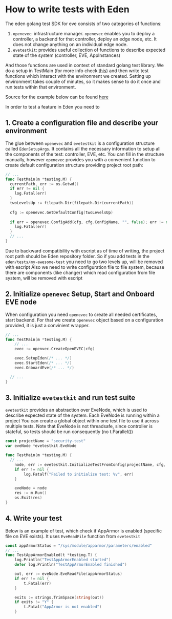 # How to write tests with Eden

The eden golang test SDK for eve consists of two categories of functions:

1. `openevec`: infrastructure manager. `openevec` enables you to deploy a controller, a backend for that controller, deploy an edge node, etc. It does not change anything on an individual edge node.
2. `evetestkit`: provides useful collection of functions to describe expected state of the system (controller, EVE, AppInstances)

And those functions are used in context of standard golang test library. We do a setup in TestMain (for more info check [this](https://pkg.go.dev/testing#hdr-Main)) and then write test functions which interact with the environment we created. Setting up environment takes couple of minutes, so it makes sense to do it once and run tests within that environment. 

Source for the example below can be found [here](../tests/sec/sec_test.go)

In order to test a feature in Eden you need to

## 1. Create a configuration file and describe your environment

The glue between `openevec` and `evetestkit` is a configuration structure called `EdenSetupArgs`. It contains all the necessary information to setup all the components of the test: controller, EVE, etc. You can fill in the structure manually, however `openevec` provides you with a convenient function to create default configuration structure providing project root path:

```go
// ...
func TestMain(m *testing.M) {
  currentPath, err := os.Getwd()
  if err != nil {
    log.Fatal(err)
  }
  twoLevelsUp := filepath.Dir(filepath.Dir(currentPath))
  
  cfg := openevec.GetDefaultConfig(twoLevelsUp)
  
  if err = openevec.ConfigAdd(cfg, cfg.ConfigName, "", false); err != nil {
    log.Fatal(err)
  }
  // ...
}
```

Due to backward compatibility with escript as of time of writing, the project root path should be Eden repository folder. So if you add tests in the `eden/tests/my-awesome-test` you need to go two levels up, will be removed with escript
Also we need to write configuration file to file system, because there are components (like changer) which read configuration from file system, will be removed with escript

## 2. Initialize `openevec` Setup, Start and Onboard EVE node

When configuration you need `openevec` to create all needed certificates, start backend. For that we create `openevec` object based on a configuration provided, it is just a convinient wrapper.

```go
// ... 
func TestMain(m *testing.M) {
	// ...
	evec := openvec.CreateOpenEVEC(cfg)

	evec.SetupEden(/* ... */)
	evec.StartEden(/* ... */)
	evec.OnboardEve(/* ... */)

  // ...
}
```

## 3. Initialize `evetestkit` and run test suite

`evetestkit` provides an abstraction over EveNode, which is used to describe expected state of the system. Each EveNode is running within a project You can create a global object within one test file to use it across multiple tests. Note that EveNode is not threadsafe, since controller is stateful, so tests should be run consequently (no t.Parallel())

```go
const projectName = "security-test"
var eveNode *evetestkit.EveNode

func TestMain(m *testing.M) {
  // ...
	node, err := evetestkit.InitializeTestFromConfig(projectName, cfg, evetestkit.WithControllerVerbosity("debug"))
	if err != nil {
		log.Fatalf("Failed to initialize test: %v", err)
	}

	eveNode = node
	res := m.Run()
	os.Exit(res)  
}
```

## 4. Write your test

Below is an example of test, which check if AppArmor is enabled (specific file on EVE exists). It uses `EveReadFile` function from `evetestkit`

```go
const appArmorStatus = "/sys/module/apparmor/parameters/enabled"
// ...
func TestAppArmorEnabled(t *testing.T) {
	log.Println("TestAppArmorEnabled started")
	defer log.Println("TestAppArmorEnabled finished")

	out, err := eveNode.EveReadFile(appArmorStatus)
	if err != nil {
		t.Fatal(err)
	}

	exits := strings.TrimSpace(string(out))
	if exits != "Y" {
		t.Fatal("AppArmor is not enabled")
	}
```
